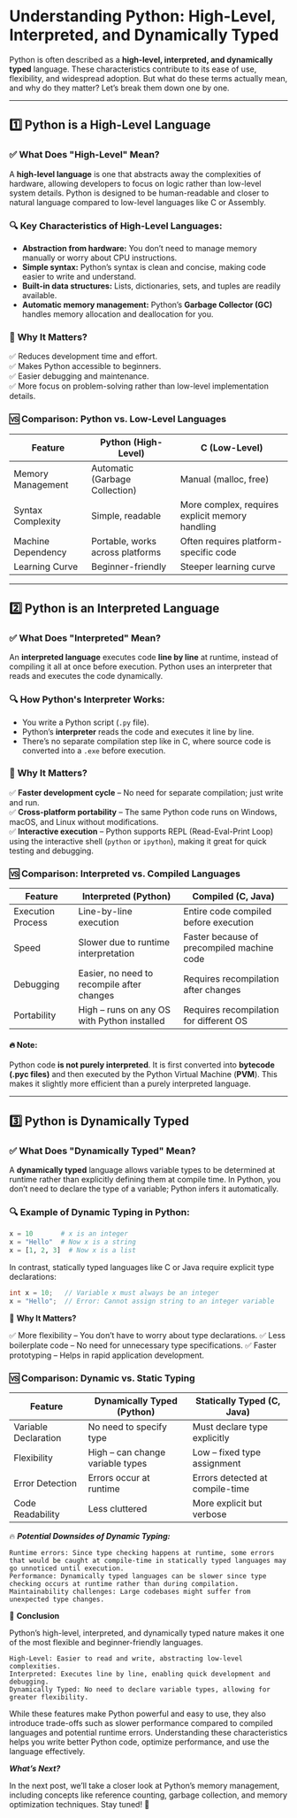 # Understanding Python: High-Level, Interpreted, and Dynamically Typed

Python is often described as a **high-level, interpreted, and dynamically typed** language. These characteristics contribute to its ease of use, flexibility, and widespread adoption. But what do these terms actually mean, and why do they matter? Let’s break them down one by one.

---

## **1️⃣ Python is a High-Level Language**

### ✅ **What Does "High-Level" Mean?**
A **high-level language** is one that abstracts away the complexities of hardware, allowing developers to focus on logic rather than low-level system details. Python is designed to be human-readable and closer to natural language compared to low-level languages like C or Assembly.

### 🔍 **Key Characteristics of High-Level Languages:**  
- **Abstraction from hardware:** You don’t need to manage memory manually or worry about CPU instructions.  
- **Simple syntax:** Python’s syntax is clean and concise, making code easier to write and understand.  
- **Built-in data structures:** Lists, dictionaries, sets, and tuples are readily available.  
- **Automatic memory management:** Python’s **Garbage Collector (GC)** handles memory allocation and deallocation for you.  

### 🚀 **Why It Matters?**  
✅ Reduces development time and effort.  
✅ Makes Python accessible to beginners.  
✅ Easier debugging and maintenance.  
✅ More focus on problem-solving rather than low-level implementation details.  

### 🆚 **Comparison: Python vs. Low-Level Languages**  
| Feature         | Python (High-Level)  | C (Low-Level)  |
|---------------|----------------|------------|
| Memory Management | Automatic (Garbage Collection) | Manual (malloc, free) |
| Syntax Complexity | Simple, readable | More complex, requires explicit memory handling |
| Machine Dependency | Portable, works across platforms | Often requires platform-specific code |
| Learning Curve | Beginner-friendly | Steeper learning curve |

---

## **2️⃣ Python is an Interpreted Language**

### ✅ **What Does "Interpreted" Mean?**  
An **interpreted language** executes code **line by line** at runtime, instead of compiling it all at once before execution. Python uses an interpreter that reads and executes the code dynamically.

### 🔍 **How Python's Interpreter Works:**  
- You write a Python script (`.py` file).  
- Python’s **interpreter** reads the code and executes it line by line.  
- There’s no separate compilation step like in C, where source code is converted into a `.exe` before execution.  

### 🚀 **Why It Matters?**  
✅ **Faster development cycle** – No need for separate compilation; just write and run.  
✅ **Cross-platform portability** – The same Python code runs on Windows, macOS, and Linux without modifications.  
✅ **Interactive execution** – Python supports REPL (Read-Eval-Print Loop) using the interactive shell (`python` or `ipython`), making it great for quick testing and debugging.  

### 🆚 **Comparison: Interpreted vs. Compiled Languages**  
| Feature         | Interpreted (Python) | Compiled (C, Java) |
|---------------|-----------------|----------------|
| Execution Process | Line-by-line execution | Entire code compiled before execution |
| Speed | Slower due to runtime interpretation | Faster because of precompiled machine code |
| Debugging | Easier, no need to recompile after changes | Requires recompilation after changes |
| Portability | High – runs on any OS with Python installed | Requires recompilation for different OS |

#### 🔥 **Note:**  
Python code **is not purely interpreted**. It is first converted into **bytecode (.pyc files)** and then executed by the Python Virtual Machine (**PVM**). This makes it slightly more efficient than a purely interpreted language.

---

## **3️⃣ Python is Dynamically Typed**

### ✅ **What Does "Dynamically Typed" Mean?**  
A **dynamically typed** language allows variable types to be determined at runtime rather than explicitly defining them at compile time. In Python, you don’t need to declare the type of a variable; Python infers it automatically.

### 🔍 **Example of Dynamic Typing in Python:**  
```python
x = 10       # x is an integer
x = "Hello"  # Now x is a string
x = [1, 2, 3]  # Now x is a list
```

In contrast, statically typed languages like C or Java require explicit type declarations:

```c
int x = 10;   // Variable x must always be an integer
x = "Hello";  // Error: Cannot assign string to an integer variable
```

🚀 **Why It Matters?**

✅ More flexibility – You don’t have to worry about type declarations.
✅ Less boilerplate code – No need for unnecessary type specifications.
✅ Faster prototyping – Helps in rapid application development.

### 🆚 Comparison: Dynamic vs. Static Typing  

| Feature              | Dynamically Typed (Python) | Statically Typed (C, Java) |
|----------------------|---------------------------|----------------------------|
| Variable Declaration | No need to specify type   | Must declare type explicitly |
| Flexibility         | High – can change variable types | Low – fixed type assignment |
| Error Detection     | Errors occur at runtime    | Errors detected at compile-time |
| Code Readability    | Less cluttered            | More explicit but verbose |


🔥 ***Potential Downsides of Dynamic Typing:***

    Runtime errors: Since type checking happens at runtime, some errors that would be caught at compile-time in statically typed languages may go unnoticed until execution.
    Performance: Dynamically typed languages can be slower since type checking occurs at runtime rather than during compilation.
    Maintainability challenges: Large codebases might suffer from unexpected type changes.

🔹 **Conclusion**

Python’s high-level, interpreted, and dynamically typed nature makes it one of the most flexible and beginner-friendly languages.

    High-Level: Easier to read and write, abstracting low-level complexities.
    Interpreted: Executes line by line, enabling quick development and debugging.
    Dynamically Typed: No need to declare variable types, allowing for greater flexibility.

While these features make Python powerful and easy to use, they also introduce trade-offs such as slower performance compared to compiled languages and potential runtime errors. Understanding these characteristics helps you write better Python code, optimize performance, and use the language effectively.

***What’s Next?***

In the next post, we’ll take a closer look at Python’s memory management, including concepts like reference counting, garbage collection, and memory optimization techniques. Stay tuned! 🚀
